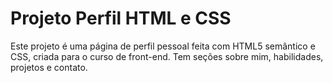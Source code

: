 # Projeto Perfil HTML e CSS

Este projeto é uma página de perfil pessoal feita com HTML5 semântico e CSS, criada para o curso de front-end. Tem seções sobre mim, habilidades, projetos e contato.
